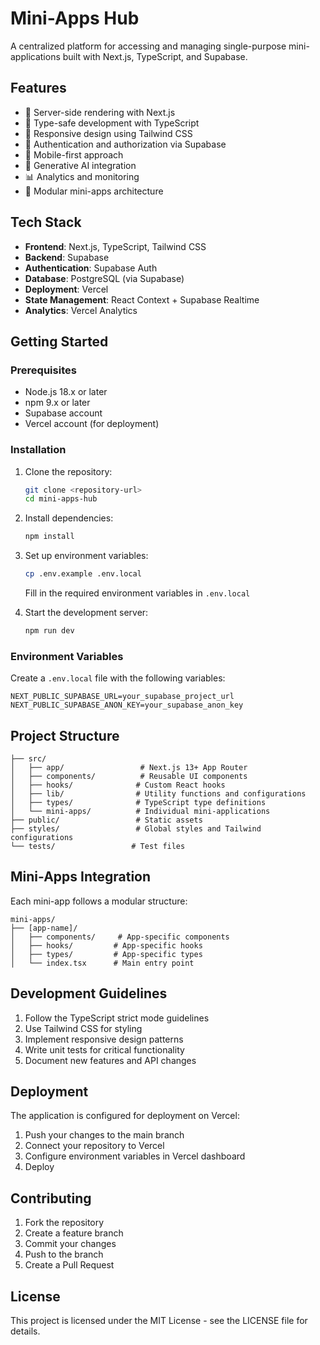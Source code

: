 # Mini-Apps Hub

A centralized platform for accessing and managing single-purpose mini-applications built with Next.js, TypeScript, and Supabase.

## Features

- 🚀 Server-side rendering with Next.js
- 💎 Type-safe development with TypeScript
- 🎨 Responsive design using Tailwind CSS
- 🔐 Authentication and authorization via Supabase
- 📱 Mobile-first approach
- 🤖 Generative AI integration
- 📊 Analytics and monitoring
- 🔌 Modular mini-apps architecture

## Tech Stack

- **Frontend**: Next.js, TypeScript, Tailwind CSS
- **Backend**: Supabase
- **Authentication**: Supabase Auth
- **Database**: PostgreSQL (via Supabase)
- **Deployment**: Vercel
- **State Management**: React Context + Supabase Realtime
- **Analytics**: Vercel Analytics

## Getting Started

### Prerequisites

- Node.js 18.x or later
- npm 9.x or later
- Supabase account
- Vercel account (for deployment)

### Installation

1. Clone the repository:
   ```bash
   git clone <repository-url>
   cd mini-apps-hub
   ```

2. Install dependencies:
   ```bash
   npm install
   ```

3. Set up environment variables:
   ```bash
   cp .env.example .env.local
   ```
   Fill in the required environment variables in `.env.local`

4. Start the development server:
   ```bash
   npm run dev
   ```

### Environment Variables

Create a `.env.local` file with the following variables:

```
NEXT_PUBLIC_SUPABASE_URL=your_supabase_project_url
NEXT_PUBLIC_SUPABASE_ANON_KEY=your_supabase_anon_key
```

## Project Structure

```
├── src/
│   ├── app/                 # Next.js 13+ App Router
│   ├── components/          # Reusable UI components
│   ├── hooks/              # Custom React hooks
│   ├── lib/                # Utility functions and configurations
│   ├── types/              # TypeScript type definitions
│   └── mini-apps/          # Individual mini-applications
├── public/                 # Static assets
├── styles/                 # Global styles and Tailwind configurations
└── tests/                 # Test files
```

## Mini-Apps Integration

Each mini-app follows a modular structure:

```
mini-apps/
├── [app-name]/
│   ├── components/     # App-specific components
│   ├── hooks/         # App-specific hooks
│   ├── types/         # App-specific types
│   └── index.tsx      # Main entry point
```

## Development Guidelines

1. Follow the TypeScript strict mode guidelines
2. Use Tailwind CSS for styling
3. Implement responsive design patterns
4. Write unit tests for critical functionality
5. Document new features and API changes

## Deployment

The application is configured for deployment on Vercel:

1. Push your changes to the main branch
2. Connect your repository to Vercel
3. Configure environment variables in Vercel dashboard
4. Deploy

## Contributing

1. Fork the repository
2. Create a feature branch
3. Commit your changes
4. Push to the branch
5. Create a Pull Request

## License

This project is licensed under the MIT License - see the LICENSE file for details.
